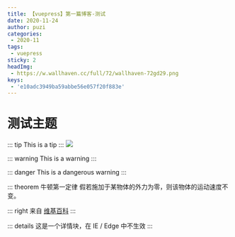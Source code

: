```yaml
---
title: 【vuepress】第一篇博客-测试
date: 2020-11-24
author: puzi
categories:
 - 2020-11
tags:
 - vuepress
sticky: 2
headImg:
 - https://w.wallhaven.cc/full/72/wallhaven-72gd29.png
keys:
 - 'e10adc3949ba59abbe56e057f20f883e'
---
```



# 测试主题
<Boxx/>
<p class="demo" :class="$style.example"></p>

<style module>
.example {
  color: #41b883;
}
</style>

<script>
export default {
  props: ['slot-key'],
  mounted () {
    document.querySelector(`.${this.$style.example}`)
      .textContent = '这个块是被内联的脚本渲染的，样式也采用了内联样式。'
  }
}
</script>
::: tip
This is a tip
:::
![](https://w.wallhaven.cc/full/8o/wallhaven-8o7lmo.jpg)

::: warning
This is a warning
:::

::: danger
This is a dangerous warning
:::

::: theorem 牛顿第一定律
假若施加于某物体的外力为零，则该物体的运动速度不变。

::: right
来自 [维基百科](https://zh.wikipedia.org/wiki/%E7%89%9B%E9%A1%BF%E8%BF%90%E5%8A%A8%E5%AE%9A%E5%BE%8B)
:::

::: details
这是一个详情块，在 IE / Edge 中不生效
:::

